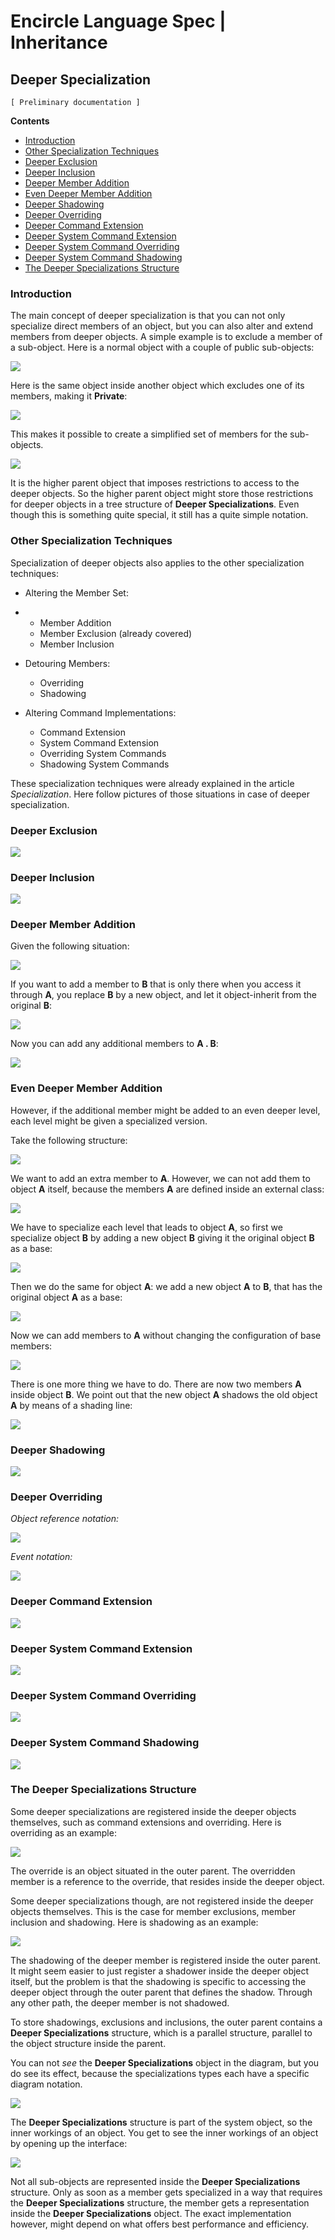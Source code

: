 ﻿Encircle Language Spec | Inheritance
====================================

Deeper Specialization
---------------------

`[ Preliminary documentation ]`

__Contents__

- [Introduction](#introduction)
- [Other Specialization Techniques](#other-specialization-techniques)
- [Deeper Exclusion](#deeper-exclusion)
- [Deeper Inclusion](#deeper-inclusion)
- [Deeper Member Addition](#deeper-member-addition)
- [Even Deeper Member Addition](#even-deeper-member-addition)
- [Deeper Shadowing](#deeper-shadowing)
- [Deeper Overriding](#deeper-overriding)
- [Deeper Command Extension](#deeper-command-extension)
- [Deeper System Command Extension](#deeper-system-command-extension)
- [Deeper System Command Overriding](#deeper-system-command-overriding)
- [Deeper System Command Shadowing](#deeper-system-command-shadowing)
- [The Deeper Specializations Structure](#the-deeper-specializations-structure)

### Introduction

The main concept of deeper specialization is that you can not only specialize direct members of an object, but you can also alter and extend members from deeper objects. A simple example is to exclude a member of a sub-object. Here is a normal object with a couple of public sub-objects:

![](images/4.%20Deeper%20Specialization.001.png)

Here is the same object inside another object which excludes one of its members, making it __Private__:

![](images/4.%20Deeper%20Specialization.002.png)

This makes it possible to create a simplified set of members for the sub-objects.

![](images/4.%20Deeper%20Specialization.003.png)

It is the higher parent object that imposes restrictions to access to the deeper objects. So the higher parent object might store those restrictions for deeper objects in a tree structure of __Deeper Specializations__. Even though this is something quite special, it still has a quite simple notation.

### Other Specialization Techniques

Specialization of deeper objects also applies to the other specialization techniques:

- Altering the Member Set:
- 
    - Member Addition
    - Member Exclusion (already covered)
    - Member Inclusion
  
- Detouring Members:

    - Overriding
    - Shadowing

- Altering Command Implementations:

    - Command Extension
    - System Command Extension
    - Overriding System Commands
    - Shadowing System Commands

These specialization techniques were already explained in the article *Specialization*. Here follow pictures of those situations in case of deeper specialization.

### Deeper Exclusion

![](images/4.%20Deeper%20Specialization.004.png)

### Deeper Inclusion

![](images/4.%20Deeper%20Specialization.005.png)

### Deeper Member Addition

Given the following situation:

![](images/4.%20Deeper%20Specialization.006.png)

If you want to add a member to __B__ that is only there when you access it through __A__, you replace __B__ by a new object, and let it object-inherit from the original __B__:

![](images/4.%20Deeper%20Specialization.007.png)

Now you can add any additional members to __A . B__:

![](images/4.%20Deeper%20Specialization.008.png)

### Even Deeper Member Addition

However, if the additional member might be added to an even deeper level, each level might be given a specialized version.

Take the following structure:

![](images/4.%20Deeper%20Specialization.009.png)

We want to add an extra member to __A__. However, we can not add them to object __A__ itself, because the members __A__ are defined inside an external class:

![](images/4.%20Deeper%20Specialization.010.png)

We have to specialize each level that leads to object __A__, so first we specialize object __B__ by adding a new object __B__ giving it the original object __B__ as a base:

![](images/4.%20Deeper%20Specialization.011.png)

Then we do the same for object __A__: we add a new object __A__ to __B__, that has the original object __A__ as a base:

![](images/4.%20Deeper%20Specialization.012.png)

Now we can add members to __A__ without changing the configuration of base members:

![](images/4.%20Deeper%20Specialization.013.png)

There is one more thing we have to do. There are now two members __A__ inside object __B__. We point out that the new object __A__ shadows the old object __A__ by means of a shading line:

![](images/4.%20Deeper%20Specialization.014.png)

### Deeper Shadowing

![](images/4.%20Deeper%20Specialization.015.png)

### Deeper Overriding

*Object reference notation:*

![](images/4.%20Deeper%20Specialization.016.png)

*Event notation:*

![](images/4.%20Deeper%20Specialization.017.png)

### Deeper Command Extension

![](images/4.%20Deeper%20Specialization.018.png)

### Deeper System Command Extension

![](images/4.%20Deeper%20Specialization.019.png)

### Deeper System Command Overriding

![](images/4.%20Deeper%20Specialization.020.png)

### Deeper System Command Shadowing

![](images/4.%20Deeper%20Specialization.021.png)

### The Deeper Specializations Structure

Some deeper specializations are registered inside the deeper objects themselves, such as command extensions and overriding. Here is overriding as an example:

![](images/4.%20Deeper%20Specialization.016.png)

The override is an object situated in the outer parent. The overridden member is a reference to the override, that resides inside the deeper object.

Some deeper specializations though, are not registered inside the deeper objects themselves. This is the case for member exclusions, member inclusion and shadowing. Here is shadowing as an example:

![](images/4.%20Deeper%20Specialization.015.png)

The shadowing of the deeper member is registered inside the outer parent. It might seem easier to just register a shadower inside the deeper object itself, but the problem is that the shadowing is specific to accessing the deeper object through the outer parent that defines the shadow. Through any other path, the deeper member is not shadowed.

To store shadowings, exclusions and inclusions, the outer parent contains a __Deeper Specializations__ structure, which is a parallel structure, parallel to the object structure inside the parent.

You can not *see* the __Deeper Specializations__ object in the diagram, but you do see its effect, because the specializations types each have a specific diagram notation.

![](images/4.%20Deeper%20Specialization.015.png)

The __Deeper Specializations__ structure is part of the system object, so the inner workings of an object. You get to see the inner workings of an object by opening up the interface:

![](images/4.%20Deeper%20Specialization.022.png)

Not all sub-objects are represented inside the __Deeper Specializations__ structure. Only as soon as a member gets specialized in a way that requires the __Deeper Specializations__ structure, the member gets a representation inside the __Deeper Specializations__ object. The exact implementation however, might depend on what offers best performance and efficiency.
